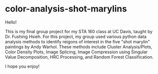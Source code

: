 # color-analysis-shot-marylins
Hello!

This is my final group project for my STA 160 class at UC Davis, taught by Dr. Fushing Hsieh. For this project, my group used various python data analysis methods to identify reigons of interest in the five "shot marylin" paintings by Andy Warhol. These methods include Cluster Analysis/Plots, Color Density Plots, Image Splicing, Image Compression using Singular Value Decomposition, HRC Processing, and Random Forest Classification.

I hope you enjoy!

